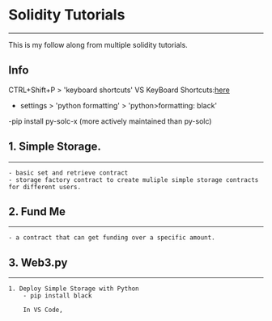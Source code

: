 # Solidity Tutorials
--------------------

This is my follow along from multiple solidity tutorials.

Info
------
CTRL+Shift+P > 'keyboard shortcuts'
VS KeyBoard Shortcuts:[here](https://code.visualstudio.com/shortcuts/keyboard-shortcuts-windows.pdf)

- settings > 'python formatting' > 'python>formatting: black'

-pip install py-solc-x (more actively maintained than py-solc)

## 1. Simple Storage.
----
    - basic set and retrieve contract 
    - storage factory contract to create muliple simple storage contracts for different users.

## 2. Fund Me
---
    - a contract that can get funding over a specific amount.

## 3. Web3.py
---
    1. Deploy Simple Storage with Python
        - pip install black

        In VS Code,
        